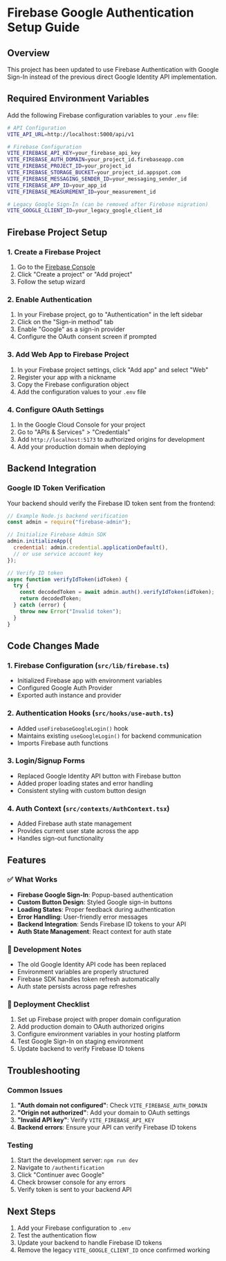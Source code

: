 # Firebase Google Authentication Setup Guide

## Overview

This project has been updated to use Firebase Authentication with Google Sign-In instead of the previous direct Google Identity API implementation.

## Required Environment Variables

Add the following Firebase configuration variables to your `.env` file:

```bash
# API Configuration
VITE_API_URL=http://localhost:5000/api/v1

# Firebase Configuration
VITE_FIREBASE_API_KEY=your_firebase_api_key
VITE_FIREBASE_AUTH_DOMAIN=your_project_id.firebaseapp.com
VITE_FIREBASE_PROJECT_ID=your_project_id
VITE_FIREBASE_STORAGE_BUCKET=your_project_id.appspot.com
VITE_FIREBASE_MESSAGING_SENDER_ID=your_messaging_sender_id
VITE_FIREBASE_APP_ID=your_app_id
VITE_FIREBASE_MEASUREMENT_ID=your_measurement_id

# Legacy Google Sign-In (can be removed after Firebase migration)
VITE_GOOGLE_CLIENT_ID=your_legacy_google_client_id
```

## Firebase Project Setup

### 1. Create a Firebase Project

1. Go to the [Firebase Console](https://console.firebase.google.com/)
2. Click "Create a project" or "Add project"
3. Follow the setup wizard

### 2. Enable Authentication

1. In your Firebase project, go to "Authentication" in the left sidebar
2. Click on the "Sign-in method" tab
3. Enable "Google" as a sign-in provider
4. Configure the OAuth consent screen if prompted

### 3. Add Web App to Firebase Project

1. In your Firebase project settings, click "Add app" and select "Web"
2. Register your app with a nickname
3. Copy the Firebase configuration object
4. Add the configuration values to your `.env` file

### 4. Configure OAuth Settings

1. In the Google Cloud Console for your project
2. Go to "APIs & Services" > "Credentials"
3. Add `http://localhost:5173` to authorized origins for development
4. Add your production domain when deploying

## Backend Integration

### Google ID Token Verification

Your backend should verify the Firebase ID token sent from the frontend:

```javascript
// Example Node.js backend verification
const admin = require("firebase-admin");

// Initialize Firebase Admin SDK
admin.initializeApp({
  credential: admin.credential.applicationDefault(),
  // or use service account key
});

// Verify ID token
async function verifyIdToken(idToken) {
  try {
    const decodedToken = await admin.auth().verifyIdToken(idToken);
    return decodedToken;
  } catch (error) {
    throw new Error("Invalid token");
  }
}
```

## Code Changes Made

### 1. Firebase Configuration (`src/lib/firebase.ts`)

- Initialized Firebase app with environment variables
- Configured Google Auth Provider
- Exported auth instance and provider

### 2. Authentication Hooks (`src/hooks/use-auth.ts`)

- Added `useFirebaseGoogleLogin()` hook
- Maintains existing `useGoogleLogin()` for backend communication
- Imports Firebase auth functions

### 3. Login/Signup Forms

- Replaced Google Identity API button with Firebase button
- Added proper loading states and error handling
- Consistent styling with custom button design

### 4. Auth Context (`src/contexts/AuthContext.tsx`)

- Added Firebase auth state management
- Provides current user state across the app
- Handles sign-out functionality

## Features

### ✅ What Works

- **Firebase Google Sign-In**: Popup-based authentication
- **Custom Button Design**: Styled Google sign-in buttons
- **Loading States**: Proper feedback during authentication
- **Error Handling**: User-friendly error messages
- **Backend Integration**: Sends Firebase ID tokens to your API
- **Auth State Management**: React context for auth state

### 🔧 Development Notes

- The old Google Identity API code has been replaced
- Environment variables are properly structured
- Firebase SDK handles token refresh automatically
- Auth state persists across page refreshes

### 🚀 Deployment Checklist

1. Set up Firebase project with proper domain configuration
2. Add production domain to OAuth authorized origins
3. Configure environment variables in your hosting platform
4. Test Google Sign-In on staging environment
5. Update backend to verify Firebase ID tokens

## Troubleshooting

### Common Issues

1. **"Auth domain not configured"**: Check `VITE_FIREBASE_AUTH_DOMAIN`
2. **"Origin not authorized"**: Add your domain to OAuth settings
3. **"Invalid API key"**: Verify `VITE_FIREBASE_API_KEY`
4. **Backend errors**: Ensure your API can verify Firebase ID tokens

### Testing

1. Start the development server: `npm run dev`
2. Navigate to `/authentification`
3. Click "Continuer avec Google"
4. Check browser console for any errors
5. Verify token is sent to your backend API

## Next Steps

1. Add your Firebase configuration to `.env`
2. Test the authentication flow
3. Update your backend to handle Firebase ID tokens
4. Remove the legacy `VITE_GOOGLE_CLIENT_ID` once confirmed working
